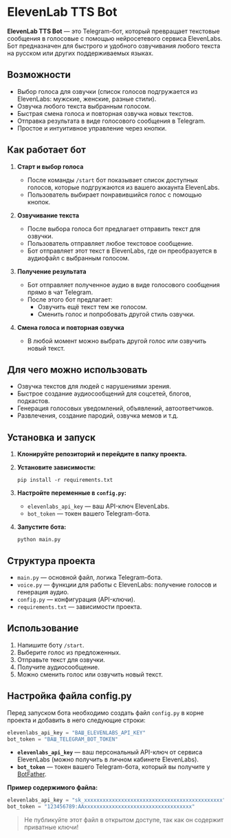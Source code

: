 # ElevenLab TTS Bot

**ElevenLab TTS Bot** — это Telegram-бот, который превращает текстовые сообщения в голосовые с помощью нейросетевого сервиса ElevenLabs.  
Бот предназначен для быстрого и удобного озвучивания любого текста на русском или других поддерживаемых языках.

## Возможности

- Выбор голоса для озвучки (список голосов подгружается из ElevenLabs: мужские, женские, разные стили).
- Озвучка любого текста выбранным голосом.
- Быстрая смена голоса и повторная озвучка новых текстов.
- Отправка результата в виде голосового сообщения в Telegram.
- Простое и интуитивное управление через кнопки.

## Как работает бот

1. **Старт и выбор голоса**
   - После команды `/start` бот показывает список доступных голосов, которые подгружаются из вашего аккаунта ElevenLabs.
   - Пользователь выбирает понравившийся голос с помощью кнопок.

2. **Озвучивание текста**
   - После выбора голоса бот предлагает отправить текст для озвучки.
   - Пользователь отправляет любое текстовое сообщение.
   - Бот отправляет этот текст в ElevenLabs, где он преобразуется в аудиофайл с выбранным голосом.

3. **Получение результата**
   - Бот отправляет полученное аудио в виде голосового сообщения прямо в чат Telegram.
   - После этого бот предлагает:
     - Озвучить ещё текст тем же голосом.
     - Сменить голос и попробовать другой стиль озвучки.

4. **Смена голоса и повторная озвучка**
   - В любой момент можно выбрать другой голос или озвучить новый текст.

## Для чего можно использовать

- Озвучка текстов для людей с нарушениями зрения.
- Быстрое создание аудиосообщений для соцсетей, блогов, подкастов.
- Генерация голосовых уведомлений, объявлений, автоответчиков.
- Развлечения, создание пародий, озвучка мемов и т.д.

## Установка и запуск

1. **Клонируйте репозиторий и перейдите в папку проекта.**

2. **Установите зависимости:**
   ```
   pip install -r requirements.txt
   ```

3. **Настройте переменные в `config.py`:**
   - `elevenlabs_api_key` — ваш API-ключ ElevenLabs.
   - `bot_token` — токен вашего Telegram-бота.

4. **Запустите бота:**
   ```
   python main.py
   ```

## Структура проекта

- `main.py` — основной файл, логика Telegram-бота.
- `voice.py` — функции для работы с ElevenLabs: получение голосов и генерация аудио.
- `config.py` — конфигурация (API-ключи).
- `requirements.txt` — зависимости проекта.

## Использование

1. Напишите боту `/start`.
2. Выберите голос из предложенных.
3. Отправьте текст для озвучки.
4. Получите аудиосообщение.
5. Можно сменить голос или озвучить новый текст.

## Настройка файла config.py

Перед запуском бота необходимо создать файл `config.py` в корне проекта и добавить в него следующие строки:

```python
elevenlabs_api_key = "ВАШ_ELEVENLABS_API_KEY"
bot_token = "ВАШ_TELEGRAM_BOT_TOKEN"
```

- **`elevenlabs_api_key`** — ваш персональный API-ключ от сервиса ElevenLabs (можно получить в личном кабинете ElevenLabs).
- **`bot_token`** — токен вашего Telegram-бота, который вы получите у [BotFather](https://t.me/BotFather).

**Пример содержимого файла:**
```python
elevenlabs_api_key = "sk_xxxxxxxxxxxxxxxxxxxxxxxxxxxxxxxxxxxxxxxxxxxxx"
bot_token = "123456789:AAxxxxxxxxxxxxxxxxxxxxxxxxxxxxxxxxxxx"
```

> Не публикуйте этот файл в открытом доступе, так как он содержит приватные ключи!
